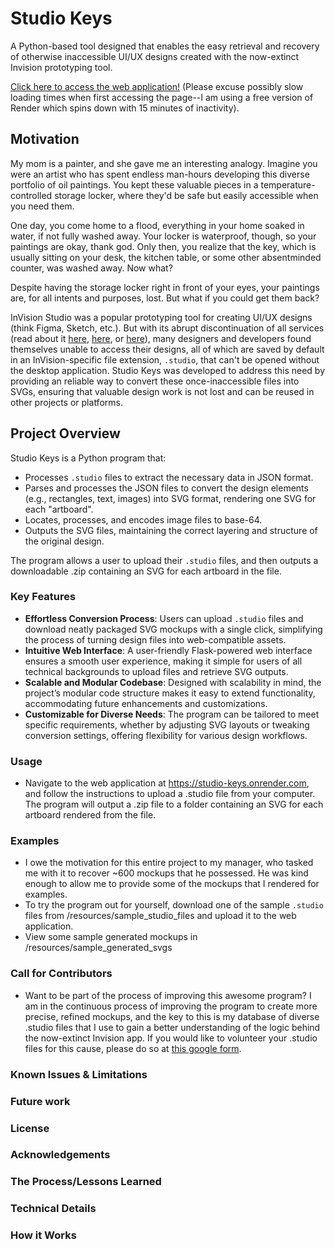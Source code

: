 # Studio Keys

A Python-based tool designed that enables the easy retrieval and recovery of otherwise inaccessible UI/UX designs created with the now-extinct Invision prototyping tool.

[Click here to access the web application!](https://studio-keys.onrender.com/) (Please excuse possibly slow loading times when first accessing the page--I am using a free version of Render which spins down with 15 minutes of inactivity).

## Motivation
My mom is a painter, and she gave me an interesting analogy. Imagine you were an artist who has spent endless man-hours developing this diverse portfolio of oil paintings. You kept these valuable pieces in a temperature-controlled storage locker, where they'd be safe but easily accessible when you need them.

One day, you come home to a flood, everything in your home soaked in water, if not fully washed away. Your locker is waterproof, though, so your paintings are okay, thank god. Only then, you realize that the key, which is usually sitting on your desk, the kitchen table, or some other absentminded counter, was washed away. Now what?

Despite having the storage locker right in front of your eyes, your paintings are, for all intents and purposes, lost. But what if you could get them back?  

InVision Studio was a popular prototyping tool for creating UI/UX designs (think Figma, Sketch, etc.). But with its abrupt discontinuation of all services (read about it [here](https://www.feedme.design/invisions-prototyping-tool-the-unexpected-reappearance-and-abrupt-goodbye/), [here](https://support.invisionapp.com/), or [here](https://dorve.c.om/blog/ux-news-articles-archive/invision-shutting-down/)), many designers and developers found themselves unable to access their designs, all of which are saved by default in an InVision-specific file extension, `.studio`, that can't be opened without the desktop application. Studio Keys was developed to address this need by providing an reliable way to convert these once-inaccessible files into SVGs, ensuring that valuable design work is not lost and can be reused in other projects or platforms.  

## Project Overview

Studio Keys is a Python program that:
- Processes `.studio` files to extract the necessary data in JSON format.
- Parses and processes the JSON files to convert the design elements (e.g., rectangles, text, images) into SVG format, rendering one SVG for each "artboard".
- Locates, processes, and encodes image files to base-64.
- Outputs the SVG files, maintaining the correct layering and structure of the original design.

The program allows a user to upload their `.studio` files, and then outputs a downloadable .zip containing an SVG for each artboard in the file.

### Key Features
- **Effortless Conversion Process**: Users can upload `.studio` files and download neatly packaged SVG mockups with a single click, simplifying the process of turning design files into web-compatible assets.
- **Intuitive Web Interface**: A user-friendly Flask-powered web interface ensures a smooth user experience, making it simple for users of all technical backgrounds to upload files and retrieve SVG outputs.
- **Scalable and Modular Codebase**: Designed with scalability in mind, the project’s modular code structure makes it easy to extend functionality, accommodating future enhancements and customizations.
- **Customizable for Diverse Needs**: The program can be tailored to meet specific requirements, whether by adjusting SVG layouts or tweaking conversion settings, offering flexibility for various design workflows.
### Usage
- Navigate to the web application at https://studio-keys.onrender.com, and follow the instructions to upload a .studio file from your computer. The program will output a .zip file to a folder containing an SVG for each artboard rendered from the file. 

### Examples
- I owe the motivation for this entire project to my manager, who tasked me with it to recover ~600 mockups that he possessed. He was kind enough to allow me to provide some of the mockups that I rendered for examples.
- To try the program out for yourself, download one of the sample `.studio` files from /resources/sample_studio_files and upload it to the web application.
- View some sample generated mockups in /resources/sample_generated_svgs

### Call for Contributors
- Want to be part of the process of improving this awesome program? I am in the continuous process of improving the program to create more precise, refined mockups, and the key to this is my database of diverse .studio files that I use to gain a better understanding of the logic behind the now-extinct Invision app. If you would like to volunteer your .studio files for this cause, please do so at [this google form](https://forms.gle/Cyv3TL1Z477RxHBcA).

### Known Issues & Limitations
### Future work
### License
### Acknowledgements
### The Process/Lessons Learned
### Technical Details
### How it Works



 





